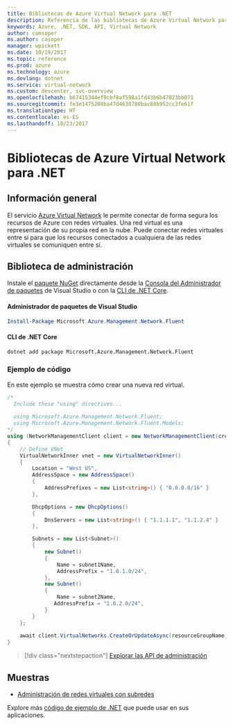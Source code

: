 ```yaml
---
title: Bibliotecas de Azure Virtual Network para .NET
description: Referencia de las bibliotecas de Azure Virtual Network para .NET
keywords: Azure, .NET, SDK, API, Virtual Network
author: camsoper
ms.author: casoper
manager: wpickett
ms.date: 10/19/2017
ms.topic: reference
ms.prod: azure
ms.technology: azure
ms.devlang: dotnet
ms.service: virtual-network
ms.custom: devcenter, svc-overview
ms.openlocfilehash: b67415344ef9cbf8af598a1fd43b6b47023bb071
ms.sourcegitcommit: fe3e1475208ba47d4630788bac88b952cc3fe61f
ms.translationtype: HT
ms.contentlocale: es-ES
ms.lasthandoff: 10/23/2017
---
```

# <a name="azure-virtual-network-libraries-for-net"></a>Bibliotecas de Azure Virtual Network para .NET

## <a name="overview"></a>Información general
El servicio [Azure Virtual Network](/azure/virtual-network/virtual-networks-overview) le permite conectar de forma segura los recursos de Azure con redes virtuales. Una red virtual es una representación de su propia red en la nube. Puede conectar redes virtuales entre sí para que los recursos conectados a cualquiera de las redes virtuales se comuniquen entre sí. 

## <a name="management-library"></a>Biblioteca de administración

Instale el [paquete NuGet](https://www.nuget.org/packages/Microsoft.Azure.Management.Network.Fluent) directamente desde la [Consola del Administrador de paquetes][PackageManager] de Visual Studio o con la [CLI de .NET Core][DotNetCLI].

#### <a name="visual-studio-package-manager"></a>Administrador de paquetes de Visual Studio

```powershell
Install-Package Microsoft.Azure.Management.Network.Fluent
```

#### <a name="net-core-cli"></a>CLI de .NET Core

```bash
dotnet add package Microsoft.Azure.Management.Network.Fluent
```

### <a name="code-example"></a>Ejemplo de código
En este ejemplo se muestra cómo crear una nueva red virtual.

```csharp
/* 
  Include these "using" directives...
  
  using Microsoft.Azure.Management.Network.Fluent;
  using Microsoft.Azure.Management.Network.Fluent.Models;
*/
using (NetworkManagementClient client = new NetworkManagementClient(credentials))
{
    // Define VNet
    VirtualNetworkInner vnet = new VirtualNetworkInner()
    {
        Location = "West US",
        AddressSpace = new AddressSpace()
        {
            AddressPrefixes = new List<string>() { "0.0.0.0/16" }
        },

        DhcpOptions = new DhcpOptions()
        {
            DnsServers = new List<string>() { "1.1.1.1", "1.1.2.4" }
        },

        Subnets = new List<Subnet>()
        {
            new Subnet()
            {
                Name = subnet1Name,
                AddressPrefix = "1.0.1.0/24",
            },
            new Subnet()
            {
                Name = subnet2Name,
               AddressPrefix = "1.0.2.0/24",
            }
        }
    };
    
    await client.VirtualNetworks.CreateOrUpdateAsync(resourceGroupName, vNetName, vnet);
}

```

> [!div class="nextstepaction"]
> [Explorar las API de administración](/dotnet/api/overview/azure/network/management)

## <a name="samples"></a>Muestras
- [Administración de redes virtuales con subredes](https://github.com/Azure-Samples/network-dotnet-manage-virtual-network)

Explore más [código de ejemplo de .NET](https://azure.microsoft.com/resources/samples/?platform=dotnet) que puede usar en sus aplicaciones.


[PackageManager]: https://docs.microsoft.com/nuget/tools/package-manager-console 
[DotNetCLI]: https://docs.microsoft.com/dotnet/core/tools/dotnet-add-package 

